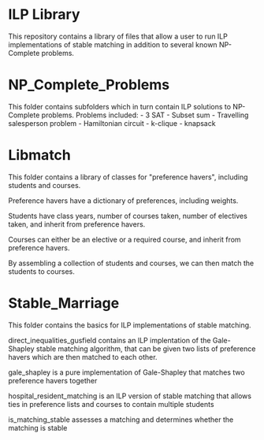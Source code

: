 # ILP Library
This repository contains a library of files that allow a user to run ILP implementations of stable matching in addition to several known NP-Complete problems.

# NP_Complete_Problems
This folder contains subfolders which in turn contain ILP solutions to NP-Complete problems.
Problems included:
    - 3 SAT
    - Subset sum
    - Travelling salesperson problem
    - Hamiltonian circuit
    - k-clique
    - knapsack

# Libmatch
This folder contains a library of classes for "preference havers", including students and courses.

Preference havers have a dictionary of preferences, including weights.

Students have class years, number of courses taken, number of electives taken, and inherit from preference havers.

Courses can either be an elective or a required course, and inherit from preference havers.

By assembling a collection of students and courses, we can then match the students to courses.


# Stable_Marriage

This folder contains the basics for ILP implementations of stable matching.

direct_inequalities_gusfield contains an ILP implentation of the Gale-Shapley stable matching algorithm, that can be given two lists of preference havers which are then matched to each other.

gale_shapley is a pure implementation of Gale-Shapley that matches two preference havers together

hospital_resident_matching is an ILP version of stable matching that allows ties in preference lists and courses to contain multiple students

is_matching_stable assesses a matching and determines whether the matching is stable

